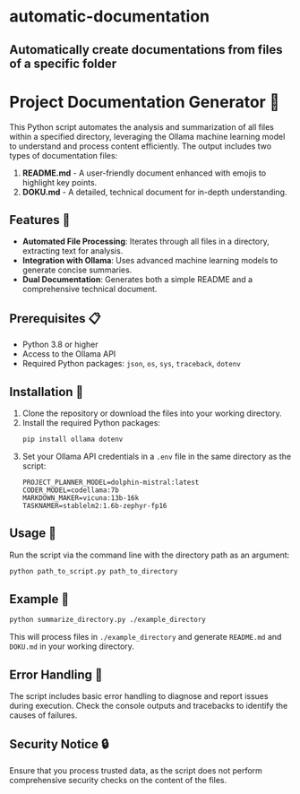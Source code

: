 # automatic-documentation
Automatically create documentations from files of a specific folder
---

# Project Documentation Generator 📄

This Python script automates the analysis and summarization of all files within a specified directory, leveraging the Ollama machine learning model to understand and process content efficiently. The output includes two types of documentation files:
1. **README.md** - A user-friendly document enhanced with emojis to highlight key points.
2. **DOKU.md** - A detailed, technical document for in-depth understanding.

## Features 🌟

- **Automated File Processing**: Iterates through all files in a directory, extracting text for analysis.
- **Integration with Ollama**: Uses advanced machine learning models to generate concise summaries.
- **Dual Documentation**: Generates both a simple README and a comprehensive technical document.

## Prerequisites 📋

- Python 3.8 or higher
- Access to the Ollama API
- Required Python packages: `json`, `os`, `sys`, `traceback`, `dotenv`

## Installation 🔧

1. Clone the repository or download the files into your working directory.
2. Install the required Python packages:
   ```bash
   pip install ollama dotenv
   ```
3. Set your Ollama API credentials in a `.env` file in the same directory as the script:
   ```plaintext
   PROJECT_PLANNER_MODEL=dolphin-mistral:latest
   CODER_MODEL=codellama:7b
   MARKDOWN_MAKER=vicuna:13b-16k
   TASKNAMER=stablelm2:1.6b-zephyr-fp16
   ```

## Usage 🚀

Run the script via the command line with the directory path as an argument:
```bash
python path_to_script.py path_to_directory
```

## Example 📖

```bash
python summarize_directory.py ./example_directory
```
This will process files in `./example_directory` and generate `README.md` and `DOKU.md` in your working directory.

## Error Handling 🚨

The script includes basic error handling to diagnose and report issues during execution. Check the console outputs and tracebacks to identify the causes of failures.

## Security Notice 🔒

Ensure that you process trusted data, as the script does not perform comprehensive security checks on the content of the files.
